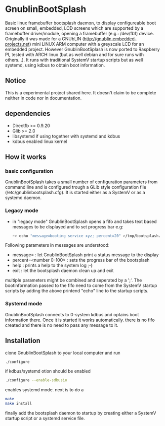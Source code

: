 # GnublinBootSplash
Basic linux framebuffer bootsplash daemon, to display configureable boot screen on small, embedded, LCD screens which are supported by a framebuffer driver/module, opening a framebuffer (e.g.: /dev/fb1) device.
Originally it was made for a GNUbLIN (http://gnublin.embedded-projects.net) mini LINUX ARM computer with a greyscale LCD for an embedded project. However GnublinBootSplash is now ported to Raspberry PI, tested with ARCH linux (but as well debian and for sure runs with others...). It runs with traditional SystemV startup scripts but as well systemd, using kdbus to obtain boot information.

## Notice
This is a experimental project shared here. It doesn't claim to be complete neither in code nor in documentation. 

## dependencies
- Directfb >= 0.9.20
- Glib >= 2.0
- libsystemd if using together with systemd and kdbus
- kdbus enabled linux kernel

## How it works
### basic configuration
GnublinBootSplash takes a small number of configuration parameters from command line and is configured trough a GLib style configuration file (/etc/gnublinbootsplash.cfg). 
It is started either as a SystemV or as a systemd daemon.

### Legacy mode
- in "legacy mode" GnublinBootSplash opens a fifo and takes text based messages to be displayed and to set progress bar e.g:
  ```bash
  ~> echo "message=booting service xyz; percent=20" >/tmp/bootsplash.fifo
  ```
Following parameters in messages are understood:
- message=<message>       : let GnublinBootSplash print a status message to the display
- percent=<number 0-100>  : sets the progress bar of the bootsplash
- help                    : prints a help to the system log ;-)
- exit                    : let the bootsplash daemon clean up and exit

multiple parameters might be combined and seperated by a ';'. 
The bootinformation passed to the fifo need to come from the SystemV startup scripts by adding the above printend "echo" line to the startup scripts.

### Systemd mode
GnublinBootSplash connects to 0-system kdbus and optains boot information there. Once it is started it works automatically. there is no fifo created and there is no need to pass any message to it.

## Installation
clone GnublinBootSplash to your local computer and run
```bash
./configure
``` 
if kdbus/systemd otion should be enabled 
```bash
./configure --enable-sdbusio
``` 
enables systemd mode.
next is to do a
```bash
make
make install
``` 
finally add the bootsplash daemon to startup by creating either a SystemV startup script or a systemd service file.
